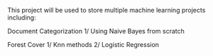This project will be used to store multiple machine learning projects including:

Document Categorization 
1/ Using Naive Bayes from scratch

Forest Cover
1/ Knn methods
2/ Logistic Regression


